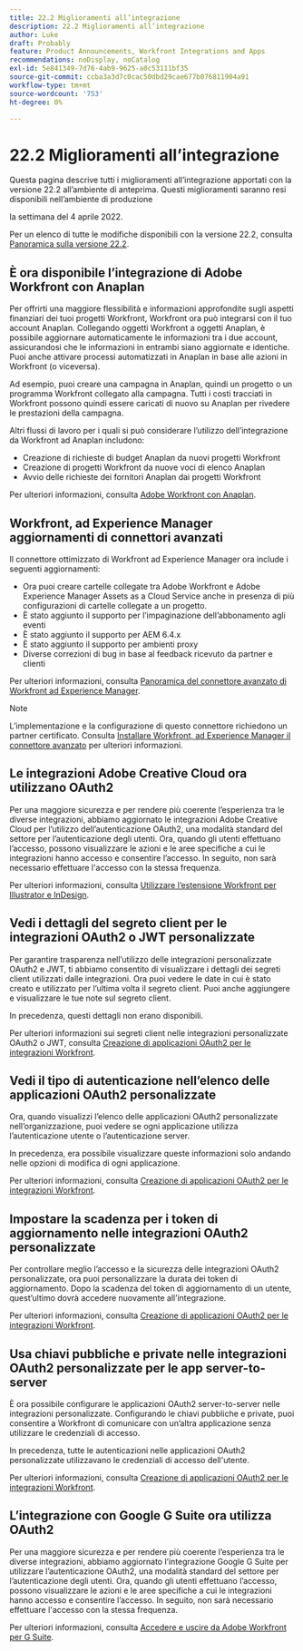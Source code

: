 ```yaml
---
title: 22.2 Miglioramenti all’integrazione
description: 22.2 Miglioramenti all’integrazione
author: Luke
draft: Probably
feature: Product Announcements, Workfront Integrations and Apps
recommendations: noDisplay, noCatalog
exl-id: 5e841349-7d76-4ab9-9625-a0c53111bf35
source-git-commit: ccba3a3d7c0cac50dbd29cae677b076811904a91
workflow-type: tm+mt
source-wordcount: '753'
ht-degree: 0%

---
```


# 22.2 Miglioramenti all’integrazione

Questa pagina descrive tutti i miglioramenti all’integrazione apportati con la versione 22.2 all’ambiente di anteprima. Questi miglioramenti saranno resi disponibili nell’ambiente di produzione

<!--
<MadCap:conditionalText data-mc-conditions="QuicksilverOrClassic.Draft mode">
in January 2022
</MadCap:conditionalText>
-->

la settimana del 4 aprile 2022.

Per un elenco di tutte le modifiche disponibili con la versione 22.2, consulta [Panoramica sulla versione 22.2](../../../product-announcements/product-releases/22.2-release-activity/22-2-release-overview.md).

## È ora disponibile l’integrazione di Adobe Workfront con Anaplan

Per offrirti una maggiore flessibilità e informazioni approfondite sugli aspetti finanziari dei tuoi progetti Workfront, Workfront ora può integrarsi con il tuo account Anaplan. Collegando oggetti Workfront a oggetti Anaplan, è possibile aggiornare automaticamente le informazioni tra i due account, assicurandosi che le informazioni in entrambi siano aggiornate e identiche. Puoi anche attivare processi automatizzati in Anaplan in base alle azioni in Workfront (o viceversa).

Ad esempio, puoi creare una campagna in Anaplan, quindi un progetto o un programma Workfront collegato alla campagna. Tutti i costi tracciati in Workfront possono quindi essere caricati di nuovo su Anaplan per rivedere le prestazioni della campagna.

Altri flussi di lavoro per i quali si può considerare l’utilizzo dell’integrazione da Workfront ad Anaplan includono:

* Creazione di richieste di budget Anaplan da nuovi progetti Workfront
* Creazione di progetti Workfront da nuove voci di elenco Anaplan
* Avvio delle richieste dei fornitori Anaplan dai progetti Workfront

Per ulteriori informazioni, consulta [Adobe Workfront con Anaplan](../../../workfront-integrations-and-apps/adobe-workfront-with-anaplan/anaplan-integration.md).

## Workfront, ad Experience Manager aggiornamenti di connettori avanzati

Il connettore ottimizzato di Workfront ad Experience Manager ora include i seguenti aggiornamenti:

* Ora puoi creare cartelle collegate tra Adobe Workfront e Adobe Experience Manager Assets as a Cloud Service anche in presenza di più configurazioni di cartelle collegate a un progetto.
* È stato aggiunto il supporto per l’impaginazione dell’abbonamento agli eventi
* È stato aggiunto il supporto per AEM 6.4.x
* È stato aggiunto il supporto per ambienti proxy
* Diverse correzioni di bug in base al feedback ricevuto da partner e clienti

Per ulteriori informazioni, consulta [Panoramica del connettore avanzato di Workfront ad Experience Manager](../../../documents/workfront-and-experience-manager-integrations/workfront-for-experience-manager-enhanced-connector/workfront-aem-enhanced-connector-overview.md).

>[!NOTE]
>
>L’implementazione e la configurazione di questo connettore richiedono un partner certificato. Consulta [Installare Workfront, ad Experience Manager il connettore avanzato](https://experienceleague.adobe.com/docs/experience-manager-cloud-service/content/assets/integrations/workfront-connector-install.html?lang=en#) per ulteriori informazioni.

## Le integrazioni Adobe Creative Cloud ora utilizzano OAuth2

Per una maggiore sicurezza e per rendere più coerente l’esperienza tra le diverse integrazioni, abbiamo aggiornato le integrazioni Adobe Creative Cloud per l’utilizzo dell’autenticazione OAuth2, una modalità standard del settore per l’autenticazione degli utenti. Ora, quando gli utenti effettuano l’accesso, possono visualizzare le azioni e le aree specifiche a cui le integrazioni hanno accesso e consentire l’accesso. In seguito, non sarà necessario effettuare l&#39;accesso con la stessa frequenza.

Per ulteriori informazioni, consulta [Utilizzare l’estensione Workfront per Illustrator e InDesign](../../../documents/workfront-for-adobe-creative-cloud/use-wf-adobe-cc.md).

## Vedi i dettagli del segreto client per le integrazioni OAuth2 o JWT personalizzate

Per garantire trasparenza nell’utilizzo delle integrazioni personalizzate OAuth2 e JWT, ti abbiamo consentito di visualizzare i dettagli dei segreti client utilizzati dalle integrazioni. Ora puoi vedere le date in cui è stato creato e utilizzato per l’ultima volta il segreto client. Puoi anche aggiungere e visualizzare le tue note sul segreto client.

In precedenza, questi dettagli non erano disponibili.

Per ulteriori informazioni sui segreti client nelle integrazioni personalizzate OAuth2 o JWT, consulta [Creazione di applicazioni OAuth2 per le integrazioni Workfront](../../../administration-and-setup/configure-integrations/create-oauth-application.md).

## Vedi il tipo di autenticazione nell’elenco delle applicazioni OAuth2 personalizzate

Ora, quando visualizzi l’elenco delle applicazioni OAuth2 personalizzate nell’organizzazione, puoi vedere se ogni applicazione utilizza l’autenticazione utente o l’autenticazione server.

In precedenza, era possibile visualizzare queste informazioni solo andando nelle opzioni di modifica di ogni applicazione.

Per ulteriori informazioni, consulta [Creazione di applicazioni OAuth2 per le integrazioni Workfront](../../../administration-and-setup/configure-integrations/create-oauth-application.md).

## Impostare la scadenza per i token di aggiornamento nelle integrazioni OAuth2 personalizzate

Per controllare meglio l’accesso e la sicurezza delle integrazioni OAuth2 personalizzate, ora puoi personalizzare la durata dei token di aggiornamento. Dopo la scadenza del token di aggiornamento di un utente, quest’ultimo dovrà accedere nuovamente all’integrazione.

Per ulteriori informazioni, consulta [Creazione di applicazioni OAuth2 per le integrazioni Workfront](../../../administration-and-setup/configure-integrations/create-oauth-application.md).

## Usa chiavi pubbliche e private nelle integrazioni OAuth2 personalizzate per le app server-to-server

È ora possibile configurare le applicazioni OAuth2 server-to-server nelle integrazioni personalizzate. Configurando le chiavi pubbliche e private, puoi consentire a Workfront di comunicare con un’altra applicazione senza utilizzare le credenziali di accesso.

In precedenza, tutte le autenticazioni nelle applicazioni OAuth2 personalizzate utilizzavano le credenziali di accesso dell&#39;utente.

Per ulteriori informazioni, consulta [Creazione di applicazioni OAuth2 per le integrazioni Workfront](../../../administration-and-setup/configure-integrations/create-oauth-application.md).

## L’integrazione con Google G Suite ora utilizza OAuth2

Per una maggiore sicurezza e per rendere più coerente l’esperienza tra le diverse integrazioni, abbiamo aggiornato l’integrazione Google G Suite per utilizzare l’autenticazione OAuth2, una modalità standard del settore per l’autenticazione degli utenti. Ora, quando gli utenti effettuano l’accesso, possono visualizzare le azioni e le aree specifiche a cui le integrazioni hanno accesso e consentire l’accesso. In seguito, non sarà necessario effettuare l&#39;accesso con la stessa frequenza.

Per ulteriori informazioni, consulta [Accedere e uscire da Adobe Workfront per G Suite](../../../workfront-integrations-and-apps/workfront-for-g-suite/log-in-and-out-wf-for-gsuite.md).

